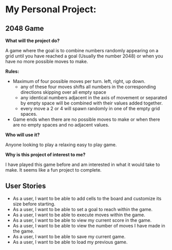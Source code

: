 # My Personal Project:

## 2048 Game

**What will the project do?**

A game where the goal is to combine numbers randomly appearing on a grid until you have reached a 
goal (Usually the number 2048) or when you have no more possible moves to make.

**Rules:**
- Maximum of four possible moves per turn. left, right, up down.
    - any of these four moves shifts all numbers in the corresponding directions skipping over all empty space
    - any identical numbers adjacent in the axis of movement or separated by empty space will be combined with their values 
    added together.
    - every move a 2 or 4 will spawn randomly in one of the empty grid spaces.
- Game ends when there are no possible moves to make or when there are no empty spaces and no adjacent values.

**Who will use it?**

Anyone looking to play a relaxing easy to play game.

**Why is this project of interest to me?**

I have played this game before and am interested in what it would take to make. It seems like a fun project to complete.

## User Stories
- As a user, I want to be able to add cells to the board and customize its size before starting.
- As a user, I want to be able to set a goal to reach within the game.
- As a user, I want to be able to execute moves within the game.
- As a user, I want to be able to view my current score in the game.
- As a user, I want to be able to view the number of moves I have made in the game.
- As a user, I want to be able to save my current game.
- As a user, I want to be able to load my previous game.